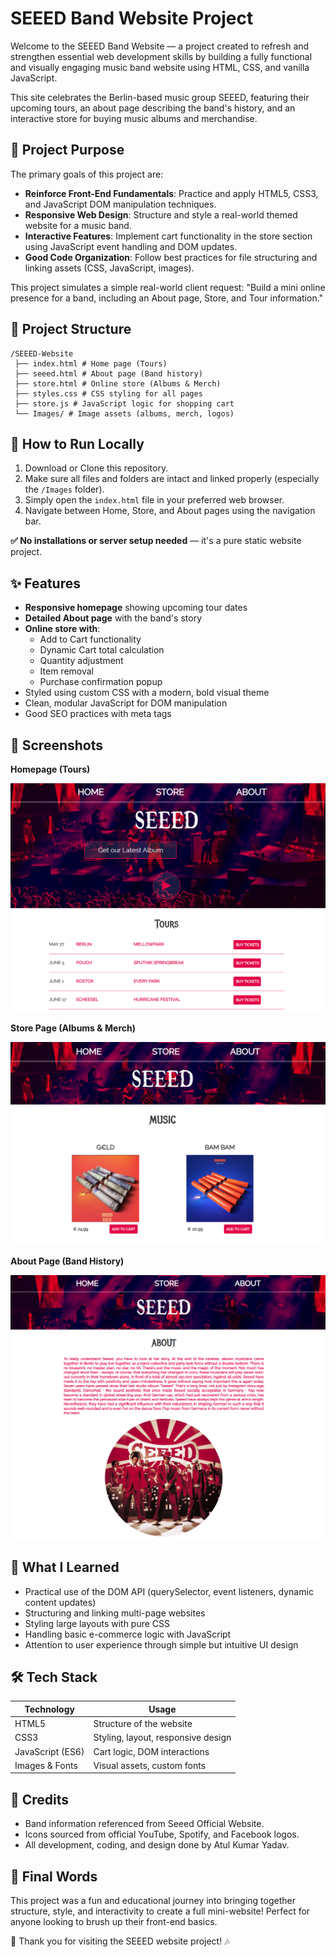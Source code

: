 # SEEED Band Website Project

Welcome to the SEEED Band Website — a project created to refresh and strengthen essential web development skills by building a fully functional and visually engaging music band website using HTML, CSS, and vanilla JavaScript.

This site celebrates the Berlin-based music group SEEED, featuring their upcoming tours, an about page describing the band's history, and an interactive store for buying music albums and merchandise.

## 🎯 Project Purpose

The primary goals of this project are:

- **Reinforce Front-End Fundamentals**: Practice and apply HTML5, CSS3, and JavaScript DOM manipulation techniques.
- **Responsive Web Design**: Structure and style a real-world themed website for a music band.
- **Interactive Features**: Implement cart functionality in the store section using JavaScript event handling and DOM updates.
- **Good Code Organization**: Follow best practices for file structuring and linking assets (CSS, JavaScript, images).

This project simulates a simple real-world client request: "Build a mini online presence for a band, including an About page, Store, and Tour information."

## 🧱 Project Structure

```
/SEEED-Website
 ├── index.html # Home page (Tours)
 ├── seeed.html # About page (Band history)
 ├── store.html # Online store (Albums & Merch)
 ├── styles.css # CSS styling for all pages
 ├── store.js # JavaScript logic for shopping cart
 └── Images/ # Image assets (albums, merch, logos)

```

## 🚀 How to Run Locally

1. Download or Clone this repository.
2. Make sure all files and folders are intact and linked properly (especially the `/Images` folder).
3. Simply open the `index.html` file in your preferred web browser.
4. Navigate between Home, Store, and About pages using the navigation bar.

**✅ No installations or server setup needed** — it's a pure static website project.

## ✨ Features

- **Responsive homepage** showing upcoming tour dates
- **Detailed About page** with the band's story
- **Online store with**:
  - Add to Cart functionality
  - Dynamic Cart total calculation
  - Quantity adjustment
  - Item removal
  - Purchase confirmation popup
- Styled using custom CSS with a modern, bold visual theme
- Clean, modular JavaScript for DOM manipulation
- Good SEO practices with meta tags

## 📸 Screenshots

**Homepage (Tours)**

![App Screenshot](./screenshot_home.png)

**Store Page (Albums & Merch)**

![App Screenshot](./screenshot_store.png)

**About Page (Band History)**

![App Screenshot](./screenshot_about.png)

## 🧠 What I Learned

- Practical use of the DOM API (querySelector, event listeners, dynamic content updates)
- Structuring and linking multi-page websites
- Styling large layouts with pure CSS
- Handling basic e-commerce logic with JavaScript
- Attention to user experience through simple but intuitive UI design

## 🛠 Tech Stack

| Technology       | Usage                              |
| ---------------- | ---------------------------------- |
| HTML5            | Structure of the website           |
| CSS3             | Styling, layout, responsive design |
| JavaScript (ES6) | Cart logic, DOM interactions       |
| Images & Fonts   | Visual assets, custom fonts        |

## 📜 Credits

- Band information referenced from Seeed Official Website.
- Icons sourced from official YouTube, Spotify, and Facebook logos.
- All development, coding, and design done by Atul Kumar Yadav.

## 📢 Final Words

This project was a fun and educational journey into bringing together structure, style, and interactivity to create a full mini-website! Perfect for anyone looking to brush up their front-end basics.

🎉 Thank you for visiting the SEEED website project! 🎶
